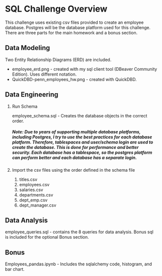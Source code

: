 # SQL Challenge Overview
This challenge uses existing csv files provided to create an employee database. Postgres will be the database platform used for this challenge.  There are three parts for the main homework and a bonus section.

## Data Modeling
Two Entity Relationship Diagrams (ERD) are included.
* employee_erd.png - created with my sql client tool (DBeaver Community Edition).
Uses different notation.
* QuickDBD-penn_employees_hw.png - created with QuickDBD.


## Data Engineering
1. Run Schema
    
    employee_schema.sql - Creates the database objects in the correct order.
    ##### *Note*: **Due to years of supporting multiple database platforms, including Postgres, I try to use the best practices for each database platform.  Therefore, tablespaces and user/schema login are used to create the database. This is done for performance and better security.  Each database has a tablespace, so the postgres platform can perform better and each database has a separate login.**
2. Import the csv files using the order defined in the schema file
    1. titles.csv
    2. employees.csv
    3. salaries.csv
    4. departments.csv
    5. dept_emp.csv
    6. dept_manager.csv


## Data Analysis
employee_queries.sql - contains the 8 queries for data analysis.  Bonus sql is included for the optional Bonus section.

## Bonus
Employees_pandas.ipynb - Includes the sqlalchemy code, histogram, and bar chart.
